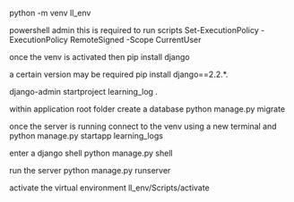 python -m venv ll_env

powershell admin this is required to run scripts 
Set-ExecutionPolicy -ExecutionPolicy RemoteSigned -Scope CurrentUser

once the venv is activated then 
pip install django

a certain version may be required
pip install django==2.2.*.

django-admin startproject learning_log .

within application root folder create a database 
python manage.py migrate

once the server is running connect to the venv using a new terminal and
python manage.py startapp learning_logs

enter a django shell
python manage.py shell

run the server
python manage.py runserver

activate the virtual environment
ll_env/Scripts/activate